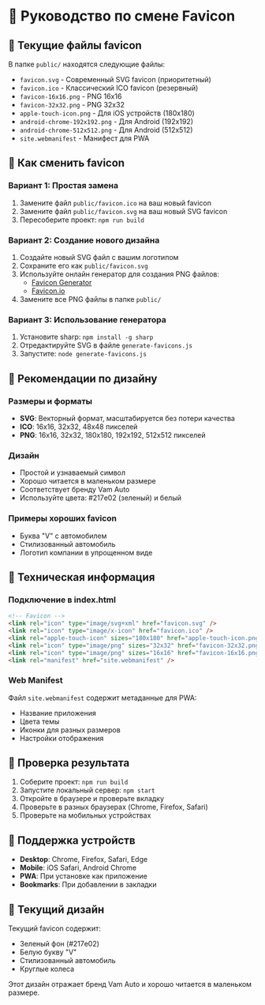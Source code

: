 # 🎨 Руководство по смене Favicon

## 📁 Текущие файлы favicon

В папке `public/` находятся следующие файлы:
- `favicon.svg` - Современный SVG favicon (приоритетный)
- `favicon.ico` - Классический ICO favicon (резервный)
- `favicon-16x16.png` - PNG 16x16
- `favicon-32x32.png` - PNG 32x32
- `apple-touch-icon.png` - Для iOS устройств (180x180)
- `android-chrome-192x192.png` - Для Android (192x192)
- `android-chrome-512x512.png` - Для Android (512x512)
- `site.webmanifest` - Манифест для PWA

## 🔄 Как сменить favicon

### Вариант 1: Простая замена
1. Замените файл `public/favicon.ico` на ваш новый favicon
2. Замените файл `public/favicon.svg` на ваш новый SVG favicon
3. Пересоберите проект: `npm run build`

### Вариант 2: Создание нового дизайна
1. Создайте новый SVG файл с вашим логотипом
2. Сохраните его как `public/favicon.svg`
3. Используйте онлайн генератор для создания PNG файлов:
   - [Favicon Generator](https://realfavicongenerator.net/)
   - [Favicon.io](https://favicon.io/)
4. Замените все PNG файлы в папке `public/`

### Вариант 3: Использование генератора
1. Установите sharp: `npm install -g sharp`
2. Отредактируйте SVG в файле `generate-favicons.js`
3. Запустите: `node generate-favicons.js`

## 🎯 Рекомендации по дизайну

### Размеры и форматы
- **SVG**: Векторный формат, масштабируется без потери качества
- **ICO**: 16x16, 32x32, 48x48 пикселей
- **PNG**: 16x16, 32x32, 180x180, 192x192, 512x512 пикселей

### Дизайн
- Простой и узнаваемый символ
- Хорошо читается в маленьком размере
- Соответствует бренду Vam Auto
- Используйте цвета: #217e02 (зеленый) и белый

### Примеры хороших favicon
- Буква "V" с автомобилем
- Стилизованный автомобиль
- Логотип компании в упрощенном виде

## 🔧 Техническая информация

### Подключение в index.html
```html
<!-- Favicon -->
<link rel="icon" type="image/svg+xml" href="favicon.svg" />
<link rel="icon" type="image/x-icon" href="favicon.ico" />
<link rel="apple-touch-icon" sizes="180x180" href="apple-touch-icon.png" />
<link rel="icon" type="image/png" sizes="32x32" href="favicon-32x32.png" />
<link rel="icon" type="image/png" sizes="16x16" href="favicon-16x16.png" />
<link rel="manifest" href="site.webmanifest" />
```

### Web Manifest
Файл `site.webmanifest` содержит метаданные для PWA:
- Название приложения
- Цвета темы
- Иконки для разных размеров
- Настройки отображения

## 🚀 Проверка результата

1. Соберите проект: `npm run build`
2. Запустите локальный сервер: `npm start`
3. Откройте в браузере и проверьте вкладку
4. Проверьте в разных браузерах (Chrome, Firefox, Safari)
5. Проверьте на мобильных устройствах

## 📱 Поддержка устройств

- **Desktop**: Chrome, Firefox, Safari, Edge
- **Mobile**: iOS Safari, Android Chrome
- **PWA**: При установке как приложение
- **Bookmarks**: При добавлении в закладки

## 🎨 Текущий дизайн

Текущий favicon содержит:
- Зеленый фон (#217e02)
- Белую букву "V"
- Стилизованный автомобиль
- Круглые колеса

Этот дизайн отражает бренд Vam Auto и хорошо читается в маленьком размере.
